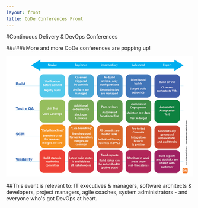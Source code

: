 ```yaml
---
layout: front
title: CoDe Conferences Front
---
```


#Continuous Delivery & DevOps Conferences

######More and more CoDe conferences are popping up!

<a href="http://cdmi.praqma.net/">
<img src="/images/maturity_model_web.png" class="stdright" style="width:500."></a>

##This event is relevant to:
IT executives & managers, software architects & developers, project managers, agile coaches, system administrators - and everyone who's got DevOps at heart.

